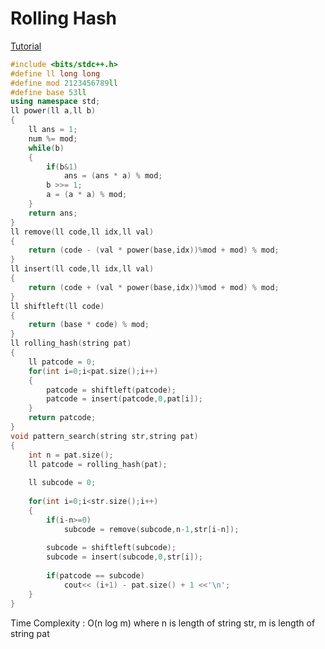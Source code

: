 # Rolling Hash

[Tutorial](https://github.com/Khaled-Mahmmoud/MyCompetitiveProgramming/blob/master/img/String/Rolling_Hash.pdf)

```cpp
#include <bits/stdc++.h>
#define ll long long
#define mod 2123456789ll
#define base 53ll
using namespace std;
ll power(ll a,ll b)
{
    ll ans = 1;
    num %= mod;
    while(b)
    {
        if(b&1)
            ans = (ans * a) % mod;
        b >>= 1;
        a = (a * a) % mod;
    }
    return ans;
} 
ll remove(ll code,ll idx,ll val)
{
    return (code - (val * power(base,idx))%mod + mod) % mod;
}
ll insert(ll code,ll idx,ll val)
{
    return (code + (val * power(base,idx))%mod + mod) % mod;
}
ll shiftleft(ll code)
{
    return (base * code) % mod;
}
ll rolling_hash(string pat)
{
    ll patcode = 0;
    for(int i=0;i<pat.size();i++)
    {
        patcode = shiftleft(patcode);
        patcode = insert(patcode,0,pat[i]);
    }
    return patcode;
}
void pattern_search(string str,string pat)
{
    int n = pat.size();
    ll patcode = rolling_hash(pat);
    
    ll subcode = 0;
    
    for(int i=0;i<str.size();i++)
    {
        if(i-n>=0)
            subcode = remove(subcode,n-1,str[i-n]);
            
        subcode = shiftleft(subcode);
        subcode = insert(subcode,0,str[i]);
        
        if(patcode == subcode)
            cout<< (i+1) - pat.size() + 1 <<'\n';
    }
}
```
Time Complexity : O(n log m) where n is length of string str, m is length of string pat

